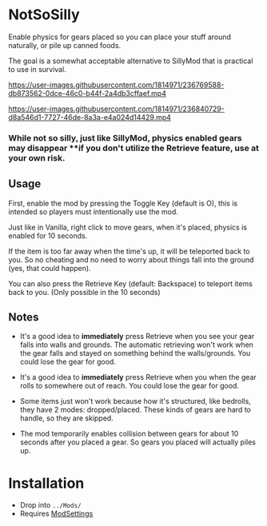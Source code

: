 # NotSoSilly


Enable physics for gears placed so you can place your stuff around naturally, or pile up canned foods.

The goal is a somewhat acceptable alternative to SillyMod that is practical to use in survival.

https://user-images.githubusercontent.com/1814971/236769588-db873562-0dce-46c0-b44f-2a4db3cffaef.mp4

https://user-images.githubusercontent.com/1814971/236840729-d8a546d1-7727-46de-8a3a-e4a024d14429.mp4

### While not so silly, just like SillyMod, physics enabled gears may disappear **if you don't utilize the **Retrieve** feature, use at your own risk.

## Usage

First, enable the mod by pressing the Toggle Key (default is O), this is intended so players must intentionally use the mod.

Just like in Vanilla, right click to move gears, when it's placed, physics is enabled for 10 seconds.

If the item is too far away when the time's up, it will be teleported back to you. So no cheating and no need to worry about things fall into the ground (yes, that could happen).

You can also press the Retrieve Key (default: Backspace) to teleport items back to you. (Only possible in the 10 seconds)

## Notes
- It's a good idea to **immediately** press Retrieve when you see your gear falls into walls and grounds. The automatic retrieving won't work when the gear falls and stayed on something behind the walls/grounds. You could lose the gear for good.

- It's a good idea to **immediately** press Retrieve when you when the gear rolls to somewhere out of reach. You could lose the gear for good.

- Some items just won't work because how it's structured, like bedrolls, they have 2 modes: dropped/placed. These kinds of gears are hard to handle, so they are skipped.

- The mod temporarily enables collision between gears for about 10 seconds after you placed a gear. So gears you placed will actually piles up.

# Installation
- Drop into `../Mods/`
- Requires [ModSettings](https://github.com/zeobviouslyfakeacc/ModSettings/releases)

